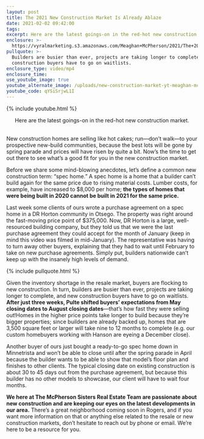 ```yaml
---
layout: post
title: The 2021 New Construction Market Is Already Ablaze
date: 2021-02-02 09:42:00
tags:
excerpt: Here are the latest goings-on in the red-hot new construction market.
enclosure: >-
  https://vyralmarketing.s3.amazonaws.com/Meaghan+McPherson/2021/The+2021+New+Construction+Market+Is+Already+Ablaze.mp4
pullquote: >-
  Builders are busier than ever, projects are taking longer to complete, and new
  construction buyers have to go on waitlists.
enclosure_type: video/mp4
enclosure_time:
use_youtube_image: true
youtube_alternate_image: /uploads/new-construction-market-yt-meaghan-mcpherson.jpg
youtube_code: qYSiSrjwL1I
---
```


{% include youtube.html %}

<center>Here are the latest goings-on in the red-hot new construction market.</center>

<center>&nbsp;</center>

New construction homes are selling like hot cakes; run—don’t walk—to your prospective new-build communities, because the best lots will be gone by spring parade and prices will have risen by quite a bit. Now’s the time to get out there to see what’s a good fit for you in the new construction market.&nbsp;

Before we share some mind-blowing anecdotes, let’s define a common new construction term: “spec home.” A spec home is a home that a builder can’t build again for the same price due to rising material costs. Lumber costs, for example, have increased to $8,000 per home; **the types of homes that were being built in 2020 cannot be built in 2021 for the same price.&nbsp;**

Last week some clients of ours wrote a purchase agreement on a spec home in a DR Horton community in Otsego. The property was right around the fast-moving price point of $375,000. Now, DR Horton is a large, well-resourced building company, but they told us that we were the last purchase agreement they could accept for the month of January (keep in mind this video was filmed in mid-January). The representative was having to turn away other buyers, explaining that they had to wait until February to take on new purchase agreements. Simply put, builders nationwide can’t keep up with the insanely high levels of demand.&nbsp;

{% include pullquote.html %}

Given the inventory shortage in the resale market, buyers are flocking to new construction. In turn, builders are busier than ever, projects are taking longer to complete, and new construction buyers have to go on waitlists. **After just three weeks, Pulte shifted buyers’ expectations from May closing dates to August closing dates**—that’s how fast they were selling out\!Homes in the higher price points take longer to build because they’re bigger properties; since builders are already backed up, homes that are 3,500 square feet or larger will take nine to 12 months to complete (e.g. our custom homebuyers working with Hanson are eyeing a December close).&nbsp;

Another buyer of ours just bought a ready-to-go spec home down in Minnetrista and won’t be able to close until after the spring parade in April because the builder wants to be able to show that model’s floor plan and finishes to other clients. The typical closing date on existing construction is about 30 to 45 days out from the purchase agreement, but because this builder has no other models to showcase, our client will have to wait four months.&nbsp;

**We here at The McPherson Sisters Real Estate Team are passionate about new construction and are keeping our eyes on the latest developments in our area.** There’s a great neighborhood coming soon in Rogers, and if you want more information on that or anything else related to the resale or new construction markets, don’t hesitate to reach out by phone or email. We’re here to be a resource for you.
